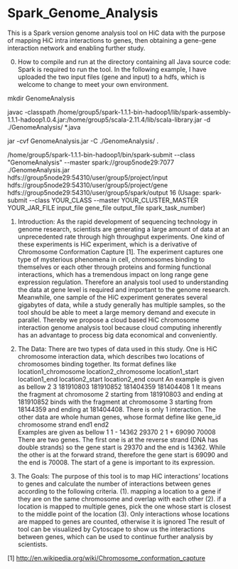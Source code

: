 # Spark_Genome_Analysis
This is a Spark version genome analysis tool on HiC data with the purpose of mapping HiC intra interactions to genes, then obtaining a gene-gene interaction network and enabling further study. 

0. How to compile and run at the directory containing all Java source code:
Spark is required to run the tool. In the following example, I have uploaded the two input files (gene and input) to a hdfs, which is welcome to change to meet your own environment. 

  mkdir GenomeAnalysis

  javac -classpath /home/group5/spark-1.1.1-bin-hadoop1/lib/spark-assembly-1.1.1-hadoop1.0.4.jar:/home/group5/scala-2.11.4/lib/scala-library.jar -d ./GenomeAnalysis/ *.java

  jar -cvf GenomeAnalysis.jar -C ./GenomeAnalysis/ .

  /home/group5/spark-1.1.1-bin-hadoop1/bin/spark-submit --class "GenomeAnalysis" --master spark://group5node29:7077 ./GenomeAnalysis.jar hdfs://group5node29:54310/user/group5/project/input hdfs://group5node29:54310/user/group5/project/gene hdfs://group5node29:54310/user/group5/spark/output 16
  (Usage: spark-submit --class YOUR_CLASS --master YOUR_CLUSTER_MASTER YOUR_JAR_FILE input_file gene_file output_file spark_task_number)

1. Introduction:
As the rapid development of sequencing technology in genome research, scientists are generating a large amount of data at an unprecedented rate through high throughput experiments. One kind of these experiments is HiC experiment, which is a derivative of Chromosome Conformation Capture [1]. The experiment captures one type of mysterious phenomena in cell, chromosomes binding to themselves or each other through proteins and forming functional interactions, which has a tremendous impact on long range gene expression regulation. Therefore an analysis tool used to understanding the data at gene level is required and important to the genome research.
Meanwhile, one sample of the HiC experiment generates several gigabytes of data, while a study generally has multiple samples, so the tool should be able to meet a large memory demand and execute in parallel. Thereby we propose a cloud based HiC chromosome interaction genome analysis tool because cloud computing inherently has an advantage to process big data economical and conveniently. 

2. The Data:
There are two types of data used in this study. One is HiC chromosome interaction data, which describes two locations of chromosomes binding together. Its format defines like
location1_chromosome 	location2_chromosome 	location1_start 		location1_end	location2_start		location2_end		count
An example is given as bellow
  2       3      181910803       181910852       181404359       181404408       1
It means the fragment at chromosome 2 starting from 181910803 and ending at 181910852 binds with the fragment at chromosome 3 starting from 18144359 and ending at 181404408. There is only 1 interaction. 
The other data are whole human genes, whose format define like
gene_id		chromosome		strand		end1		end2	
Examples are given as bellow
  1		1			-		14362   		29370
  2		1			+ 		69090		70008
There are two genes. The first one is at the reverse strand (DNA has double strands) so the gene start is 29370 and the end is 14362. While the other is at the forward strand, therefore the gene start is 69090 and the end is 70008. The start of a gene is important to its expression. 

3. The Goals:
The purpose of this tool is to map HiC interactions’ locations to genes and calculate the number of interactions between genes according to the following criteria.
  (1).	mapping a location to a gene if they are on the same chromosome and overlap with each other
  (2).	if a location is mapped to multiple genes, pick the one whose start is closest to the middle point of the location
  (3).	Only interactions whose locations are mapped to genes are counted, otherwise it is ignored
The result of tool can be visualized by Cytoscape to show us the interactions between genes, which can be used to continue further analysis by scientists. 


[1] http://en.wikipedia.org/wiki/Chromosome_conformation_capture
